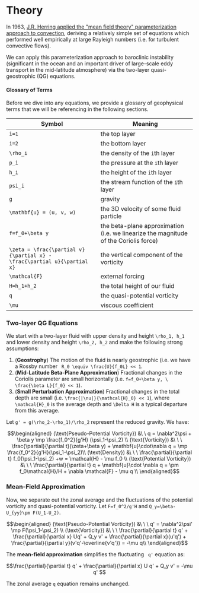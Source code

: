 # Theory

In 1963, [J.R. Herring applied the "mean field theory" parameterization approach to convection](https://pubs.giss.nasa.gov/docs/1963/1963_Herring_1.pdf), deriving a relatively simple set of equations which performed well empirically at large Rayleigh numbers (i.e. for turbulent convective flows).

We can apply this parameterization approach to baroclinic instability (significant in the ocean and an important driver of large-scale eddy transport in the mid-latitude atmosphere) via the two-layer quasi-geostrophic (QG) equations.

#### Glossary of Terms

Before we dive into any equations, we provide a glossary of geophysical terms that we will be referencing in the following sections.

| **Symbol** | **Meaning** |
|-|-|
| ``i=1`` | the top layer |
| ``i=2`` | the bottom layer |
| ``\rho_i`` | the density of the ``i``th layer |
| ``p_i`` | the pressure at the ``i``th layer |
| ``h_i`` | the height of the ``i``th layer |
| ``psi_i`` | the stream function of the ``i``th layer |
| ``g`` | gravity |
| ``\mathbf{u} = (u, v, w)`` | the 3D velocity of some fluid particle |
| ``f=f_0+\beta y`` | the beta-plane approximation (i.e. we linearize the magnitude of the Coriolis force) |
| ``\zeta = \frac{\partial v}{\partial x} - \frac{\partial u}{\partial x}`` | the vertical component of the vorticity |
| ``\mathcal{F}`` | external forcing |
| ``H=h_1+h_2`` | the total height of our fluid |
| ``q`` | the quasi-potential vorticity |
| ``\mu`` | viscous coefficient |


### Two-layer QG Equations

We start with a two-layer fluid with upper density and height  ``\rho_1, h_1``  and lower density and height  ``\rho_2, h_2``  and make the following strong assumptions:

1. (**Geostrophy**)  The motion of the fluid is nearly geostrophic (i.e. we have a Rossby number `` R_0 \equiv \frac{U}{f_0L} << 1``.
2. (**Mid-Latitude Beta-Plane Approximation**)  Fractional changes in the Coriolis parameter are small horizontally (i.e. ``f=f_0+\beta y, \ \frac{\beta L}{f_0} << 1``).
3. (**Small Perturbation Approximation**)  Fractional changes in the total depth are small (i.e. ``\frac{|\nu|}{\mathcal{H}_0} << 1``), where ``\mathcal{H}_0`` is the average depth and ``\Delta H`` is a typical departure from this average.


Let ``g' = g(\rho_2-\rho_1)/\rho_2`` represent the reduced gravity. We have:

```math
\begin{aligned}
(\text{Pseudo-Potential Vorticity}) &\ \ q = \nabla^2\psi + \beta y  \mp \frac{f_0^2}{g'H} (\psi_1-\psi_2)
\\
(\text{Vorticity}) &\ \ \  \frac{\partial}{\partial t}(\zeta+\beta y) + \mathbf{u}\cdot\nabla q  =  \mp \frac{f_0^2}{g'H}(\psi_1-\psi_2)\\
(\text{Density}) &\ \ \ \frac{\partial}{\partial t} f_0(\psi_1-\psi_2) +w = \mathcal{H} - \mu f_0 
\\
(\text{Potential Vorticity}) &\ \ \ \frac{\partial}{\partial t} q + \mathbf{u}\cdot \nabla q = \pm f_0\mathcal{H}/H + \nabla \mathcal{F} - \mu q
\\
\end{aligned}
```


### Mean-Field Approximation

Now, we separate out the zonal average and the fluctuations of the potential vorticity and quasi-potential vorticity. Let  ``F=f_0^2/g'H``  and  ``Q_y=\beta-U_{yy}\pm F(U_1-U_2)``.

```math
\begin{aligned}
(\text{Pseudo-Potential Vorticity}) &\ \ \ q' = \nabla^2\psi' \mp F(\psi_1-\psi_2) 
\\
(\text{Vorticity}) &\ \ \ \frac{\partial}{\partial t} q' + \frac{\partial}{\partial x} Uq' + Q_y v' + \frac{\partial}{\partial x}(u'q') + \frac{\partial}{\partial y}(v'q'-\overline{v'q'}) = -\mu q\\

\end{aligned}
```

The **mean-field approximation** simplifies the fluctuating `` q'`` equation as: 

```math
\frac{\partial}{\partial t} q' + \frac{\partial}{\partial x} U q' + Q_y v' = -\mu q' 
```

The zonal average ``q`` equation remains unchanged. 
